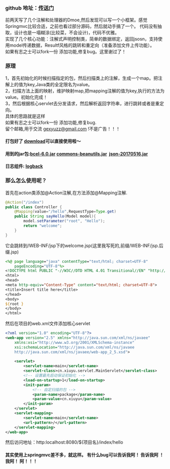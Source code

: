 ### github 地址：[传送门](https://github.com/GeXyu/mvc2)
前两天写了几个注解和处理器的Dmoe,然后发现可以写一个小框架。感觉Springmvc比较合适，之前也看过部分源码，然后就动手搞了一个。
代码没有抽取，设计也是一塌糊涂(比较菜，不会设计)，代码不优雅。  
实现了几个核心功能：注解式声明控制类，简单的数据绑定，返回jsosn，支持使用model传递数据，Resultf风格的跳转和重定向（准备添加文件上传功能）。  
如果有志之士可以fork一份 添加功能,修复bug。这里谢过了！  
### 原理 
1，首先初始化的时候扫描指定的包，然后扫描类上的注解，生成一个map。把注解上的值为key,Java类的全定限名为value。  
2，扫描方法上面的映射，维护映射map,把mapping注解的值为key,执行的方法为value。初始化完成！  
3，然后根据核心servlet去分发请求，然后解析返回字符串，进行跳转或者是重定向。  
具体的思路就是这样  
如果有志之士可以fork一份 添加功能,修复bug.  
留个邮箱,用于交流 [gexyuzz@gmail.com](gexyuzz@gmail.com) !不是广告！！！  
#### 打包好了 [download](http://ool3owzgf.bkt.clouddn.com/mvc2.jar)可以直接使用啦～
#### 用到的jar包:[bcel-6.0.jar](http://mvnrepository.com/artifact/org.apache.bcel/bcel) [commons-beanutils.jar](http://mvnrepository.com/artifact/commons-beanutils/commons-beanutils/1.9.3)  [json-20170516.jar](http://mvnrepository.com/artifact/org.json/json/20160810)
#### 日志组件: [logback](http://mvnrepository.com/artifact/ch.qos.logback/logback-core/1.1.7) 
### 那么怎么使用呢？

首先在action类添加@Action注解,在方法添加@Mapping注解.
```java
@Action("/index")
public class Controller {
	@Mapping(value="/hello",RequestType=Type.get)
	public String sayHello(Model model){
		model.setParameter("root", "Hello");
		return "welcome";
	}
}

```
它会跳转到/WEB-INF/jsp下的welcome.jsp(这里我写死的,前缀/WEB-INF/jsp.后缀.jsp)
```jsp
<%@ page language="java" contentType="text/html; charset=UTF-8"
    pageEncoding="UTF-8"%>
<!DOCTYPE html PUBLIC "-//W3C//DTD HTML 4.01 Transitional//EN" "http://www.w3.org/TR/html4/loose.dtd">
<html>
<head>
<meta http-equiv="Content-Type" content="text/html; charset=UTF-8">
<title>Insert title here</title>
</head>
<body>
${root }
</body>
</html>
```
然后在项目的web.xml文件添加核心servlet
```xml
<?xml version="1.0" encoding="UTF-8"?>
<web-app version="2.5" xmlns="http://java.sun.com/xml/ns/javaee"
	xmlns:xsi="http://www.w3.org/2001/XMLSchema-instance"
	xsi:schemaLocation="http://java.sun.com/xml/ns/javaee 
	http://java.sun.com/xml/ns/javaee/web-app_2_5.xsd">
	
	<servlet>
		<servlet-name>main</servlet-name>
		<servlet-class>cn.xiuyu.servlet.MainServlet</servlet-class>
		<!-- 设置最先启动保证初始化 -->
		<load-on-startup>1</load-on-startup>
		<init-param>
			<!-- 自定扫描的包 -->
			<param-name>package</param-name>
			<param-value>cn.xiuyu</param-value>
		</init-param>
	</servlet>
	<servlet-mapping>
		<servlet-name>main</servlet-name>
		<url-pattern>/</url-pattern>
	</servlet-mapping>
</web-app>

```
然后访问地址：http:localhost:8080/${项目名}/index/hello  
#### 其实使用上springmvc差不多，就这样。 有什么bug可以告诉我阿！ 告诉我阿 ！ 我阿！ 阿！！！
